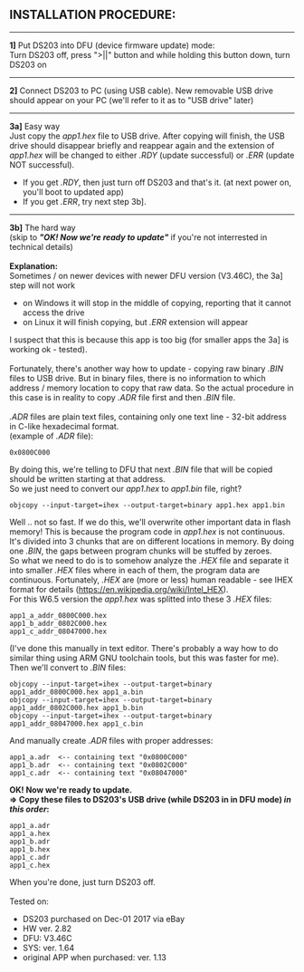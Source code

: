 ## INSTALLATION PROCEDURE:

----

**1]** Put DS203 into DFU (device firmware update) mode:  
Turn DS203 off, press ">||" button and while holding this button down, turn DS203 on

----

**2]** Connect DS203 to PC (using USB cable). New removable USB drive should appear on your PC (we'll refer to it as to "USB drive" later)

----

**3a]** Easy way  
Just copy the *app1.hex* file to USB drive. After copying will finish, the USB drive should disappear briefly and reappear again and the extension of *app1.hex* will be changed to either *.RDY* (update successful) or *.ERR* (update NOT successful).
- If you get *.RDY*, then just turn off DS203 and that's it. (at next power on, you'll boot to updated app)  
- If you get *.ERR*, try next step 3b].

----

**3b]** The hard way  
(skip to ***"OK! Now we're ready to update"*** if you're not interrested in technical details)  
<br />
**Explanation:**  
Sometimes / on newer devices with newer DFU version (V3.46C), the 3a] step will not work
- on Windows it will stop in the middle of copying, reporting that it cannot access the drive
- on Linux it will finish copying, but *.ERR* extension will appear

I suspect that this is because this app is too big (for smaller apps the 3a] is working ok - tested).  
<br />
Fortunately, there's another way how to update - copying raw binary *.BIN* files to USB drive. But in binary files, there is no information to which address / memory location to copy that raw data. So the actual procedure in this case is in reality to copy *.ADR* file first and then *.BIN* file.  
<br />
*.ADR* files are plain text files, containing only one text line - 32-bit address in C-like hexadecimal format.  
(example of *.ADR* file):

    0x0800C000

By doing this, we're telling to DFU that next *.BIN* file that will be copied should be written starting at that address.  
So we just need to convert our *app1.hex* to *app1.bin* file, right?

    objcopy --input-target=ihex --output-target=binary app1.hex app1.bin

Well .. not so fast. If we do this, we'll overwrite other important data in flash memory! This is because the program code in *app1.hex* is not continuous. It's divided into 3 chunks that are on different locations in memory. By doing one *.BIN*, the gaps between program chunks will be stuffed by zeroes.  
So what we need to do is to somehow analyze the *.HEX* file and separate it into smaller *.HEX* files where in each of them, the program data are continuous. Fortunately, *.HEX* are (more or less) human readable - see IHEX format for details (https://en.wikipedia.org/wiki/Intel_HEX).  
For this W6.5 version the *app1.hex* was splitted into these 3 *.HEX* files:

    app1_a_addr_0800C000.hex
    app1_b_addr_0802C000.hex
    app1_c_addr_08047000.hex 

(I've done this manually in text editor. There's probably a way how to do similar thing using ARM GNU toolchain tools, but this was faster for me).  
Then we'll convert to *.BIN* files:

    objcopy --input-target=ihex --output-target=binary app1_addr_0800C000.hex app1_a.bin
    objcopy --input-target=ihex --output-target=binary app1_addr_0802C000.hex app1_b.bin
    objcopy --input-target=ihex --output-target=binary app1_addr_08047000.hex app1_c.bin

And manually create *.ADR* files with proper addresses:

    app1_a.adr  <-- containing text "0x0800C000"
    app1_b.adr  <-- containing text "0x0802C000"
    app1_c.adr  <-- containing text "0x08047000"

**OK! Now we're ready to update.  
=> Copy these files to DS203's USB drive (while DS203 in in DFU mode) _in this order_:**

    app1_a.adr
    app1_a.hex
    app1_b.adr
    app1_b.hex
    app1_c.adr
    app1_c.hex

When you're done, just turn DS203 off.  
<br />
Tested on:  
- DS203 purchased on Dec-01 2017 via eBay
- HW ver. 2.82
- DFU: V3.46C
- SYS: ver. 1.64
- original APP when purchased: ver. 1.13

